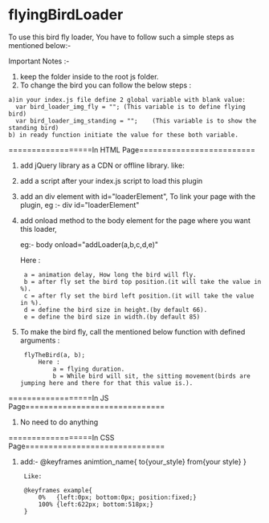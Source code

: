 # flyingBirdLoader

To use this bird fly loader, You have to follow such a simple steps as mentioned below:-

Important Notes :-

  1) keep the folder inside to the root js folder.
  2) To change the bird you can follow the below steps :
    
    a)in your index.js file define 2 global variable with blank value:
      var bird_loader_img_fly = ""; (This variable is to define flying bird)
      var bird_loader_img_standing = "";	(This variable is to show the standing bird)
    b) in ready function initiate the value for these both variable.
    
==================In HTML Page=========================
1) add jQuery library as a CDN or offline library.
    like:<script src="https://code.jquery.com/jquery-2.2.4.min.js"></script>

2) add a script after your index.js script to load this plugin
    <script src="js/flying_bird_loader/js/birdLoader.js"></script>

3) add an div element with id="loaderElement", 
   To link your page with the plugin, 
   eg :- div id="loaderElement"
		
4) add onload method to the body element for the page where you want this loader,
      
      eg:- body onload="addLoader(a,b,c,d,e)"
      
      Here :
      
			  
        a = animation delay, How long the bird will fly.
        b = after fly set the bird top position.(it will take the value in %).
        c = after fly set the bird left position.(it will take the value in %).
        d = define the bird size in height.(by default 66).
        e = define the bird size in width.(by default 85)
        
5) To make the bird fly, call the mentioned below function with defined arguments :

		flyTheBird(a, b);
			Here : 
				a = flying duration.
				b = While bird will sit, the sitting movement(birds are jumping here and there for that this value is.).
		
==================In JS Page==============================

1) No need to do anything	


==================In CSS Page==============================

1) add:-  @keyframes animtion_name{
			to{your_style} 
			from{your style}
		}
		
		Like:
		
		@keyframes example{
			0%   {left:0px; bottom:0px; position:fixed;}
			100% {left:622px; bottom:518px;}
		}
